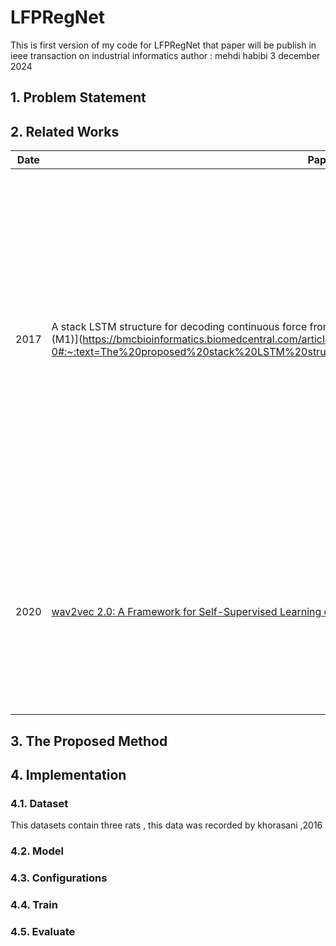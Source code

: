 # LFPRegNet 
This is first version of my code for LFPRegNet that paper will be publish in ieee transaction on industrial informatics 
author : mehdi habibi 
 3 december 2024 

## 1. Problem Statement

## 2. Related Works

| Date | Paper | Description |
|------|-------|-------------|
| 2017 | A stack LSTM structure for decoding continuous force from local field potential signal of primary motor cortex (M1)](https://bmcbioinformatics.biomedcentral.com/articles/10.1186/s12859-020-03953-0#:~:text=The%20proposed%20stack%20LSTM%20structure,accurate%20and%20faster%20BCI%20systems.) | The paper introduces an architecture called Transformer. It is an architecture for transforming one sequence into another one with the help of two parts (Encoder and Decoder). Transformer uses the attention mechanism, which looks at an input sequence and decides at each step which other parts of the sequence are important. |
| 2020 | [wav2vec 2.0: A Framework for Self-Supervised Learning of Speech Representations](https://arxiv.org/abs/2006.11477) | Wav2Vec 2.0 uses a self-supervised training approach for Automatic Speech Recognition, based on the idea of contrastive learning. It learns speech representations on unlabeled data. |


## 3. The Proposed Method
   
## 4. Implementation
   
### 4.1. Dataset
This datasets contain three rats , this data was recorded by khorasani ,2016

### 4.2. Model
### 4.3. Configurations
### 4.4. Train
### 4.5. Evaluate
   

